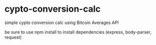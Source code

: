 # cypto-conversion-calc

simple cypto conversion calc using Bitcoin Averages API

be sure to use npm install to install dependencies (express, body-parser, request)
